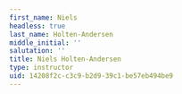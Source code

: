 ```yaml
---
first_name: Niels
headless: true
last_name: Holten-Andersen
middle_initial: ''
salutation: ''
title: Niels Holten-Andersen
type: instructor
uid: 14208f2c-c3c9-b2d9-39c1-be57eb494be9
---
```

